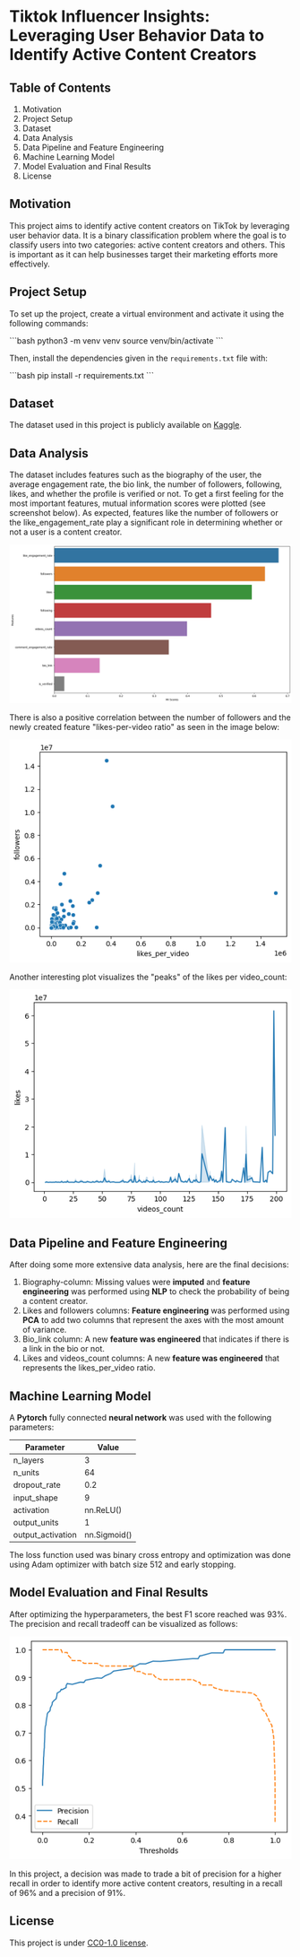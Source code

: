 # Tiktok Influencer Insights: Leveraging User Behavior Data to Identify Active Content Creators

## Table of Contents
1. Motivation
2. Project Setup
3. Dataset
4. Data Analysis
5. Data Pipeline and Feature Engineering
6. Machine Learning Model
7. Model Evaluation and Final Results
8. License

## Motivation
This project aims to identify active content creators on TikTok by leveraging user behavior data. It is a binary classification problem where the goal is to classify users into two categories: active content creators and others. This is important as it can help businesses target their marketing efforts more effectively.

## Project Setup
To set up the project, create a virtual environment and activate it using the following commands:

\`\`\`bash
python3 -m venv venv
source venv/bin/activate
\`\`\`

Then, install the dependencies given in the `requirements.txt` file with:

\`\`\`bash
pip install -r requirements.txt
\`\`\`

## Dataset
The dataset used in this project is publicly available on [Kaggle](https://www.kaggle.com/datasets/manishkumar7432698/tiktok-profiles-data).

## Data Analysis
The dataset includes features such as the biography of the user, the average engagement rate, the bio link, the number of followers, following, likes, and whether the profile is verified or not. To get a first feeling for the most important features, mutual information scores were plotted (see screenshot below). As expected, features like the number of followers or the like_engagement_rate play a significant role in determining whether or not a user is a content creator.

![Mutual Information Scores Plot](./figures/mi-scores.png)

There is also a positive correlation between the number of followers and the newly created feature "likes-per-video ratio" as seen in the image below:

![Likes per Video Ratio vs Followers](./figures/followers-per-ratio.png)

Another interesting plot visualizes the "peaks" of the likes per video_count:

![Likes per Video Count Peaks](./figures/likes-per-videocount.png)

## Data Pipeline and Feature Engineering
After doing some more extensive data analysis, here are the final decisions:
1. Biography-column: Missing values were **imputed** and **feature engineering** was performed using **NLP** to check the probability of being a content creator.
2. Likes and followers columns: **Feature engineering** was performed using **PCA** to add two columns that represent the axes with the most amount of variance.
3. Bio_link column: A new **feature was engineered** that indicates if there is a link in the bio or not.
4. Likes and videos_count columns: A new **feature was engineered** that represents the likes_per_video ratio.

## Machine Learning Model
A **Pytorch** fully connected **neural network** was used with the following parameters:

| Parameter         | Value       |
|-------------------|-------------|
| n_layers          | 3           |
| n_units           | 64          |
| dropout_rate      | 0.2         |
| input_shape       | 9           |
| activation        | nn.ReLU()   |
| output_units      | 1           |
| output_activation | nn.Sigmoid()|

The loss function used was binary cross entropy and optimization was done using Adam optimizer with batch size 512 and early stopping.

## Model Evaluation and Final Results
After optimizing the hyperparameters, the best F1 score reached was 93%. The precision and recall tradeoff can be visualized as follows:

![Precision Recall Tradeoff](./figures/precision-recall-tradeoff.png)

In this project, a decision was made to trade a bit of precision for a higher recall in order to identify more active content creators, resulting in a recall of 96% and a precision of 91%.

## License
This project is under [CC0-1.0 license](https://creativecommons.org/publicdomain/zero/1.0/).
